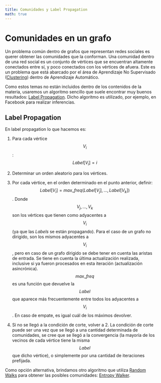 ```yaml
---
title: Comunidades y Label Propagation
math: true
---
```


# Comunidades en un grafo

Un problema común dentro de grafos que representan redes sociales es querer obtener las comunidades que
la conforman. Una comunidad dentro de una red social es un conjunto de vértices que se encuentran altamente
conectados entre sí, y poco conectados con los vértices de afuera. Este es un problema que está abarcado
por el área de Aprendizaje No Supervisado ([Clustering](https://en.wikipedia.org/wiki/Cluster_analysis))
dentro de Aprendizaje Automático.

Como estos temas no están incluidos dentro de los contenidos de la materia, usaremos un algoritmo sencillo
que suele encontrar muy buenos resultados: [Label Propagation](http://arxiv.org/pdf/0709.2938v1.pdf).
Dicho algoritmo es utilizado, por ejemplo, en Facebook para realizar inferencias.

## Label Propagation

En label propagation lo que hacemos es:

1. Para cada vértice $$V_i$$: $$Label[V_i] = i$$

1. Determinar un orden aleatorio para los vértices.

1. Por cada vértice, en el orden determinado en el punto anterior, definir: $$Label[V_i] = max\_freq(Label[V_j], ..., Label[V_k])$$.
Donde $$V_j, ..., V_k$$ son los vértices que tienen como adyacentes a $$V_i$$ (ya que las _Labels_ se están propagando).
Para el caso de un grafo no dirigido, son los mismos adyacentes a $$V_i$$, pero en caso de un grafo dirigido se
debe tener en cuenta las aristas de entrada. Se tiene en cuenta la última actualización realizada, inclusive si
ya fueron procesados en esta iteración (actualización asincrónica).
$$max\_freq$$ es una función que devuelve la $$Label$$ que aparece más frecuentemente entre todos los
adyacentes a $$V_i$$. En caso de empate, es igual cuál de los máximos devolver.

1. Si no se llegó a la condición de corte, volver a 2. La condición de corte puede ser una vez que se llegó
a una cantidad determinada de comunidades, se cree que se llegó a la convergencia (la mayoría de los
vecinos de cada vértice tiene la misma $$Label$$ que dicho vértice), o simplemente por una cantidad de
iteraciones prefijada.

Como opción alternativa, brindamos otro algoritmo que utiliza [Random Walks](random_walks) para obtener
las posibles comunidades:
[Entropy Walker](https://drive.google.com/file/d/0B8rBD4QSqWnSLTdWTXdFaUtUNjQ/view).

